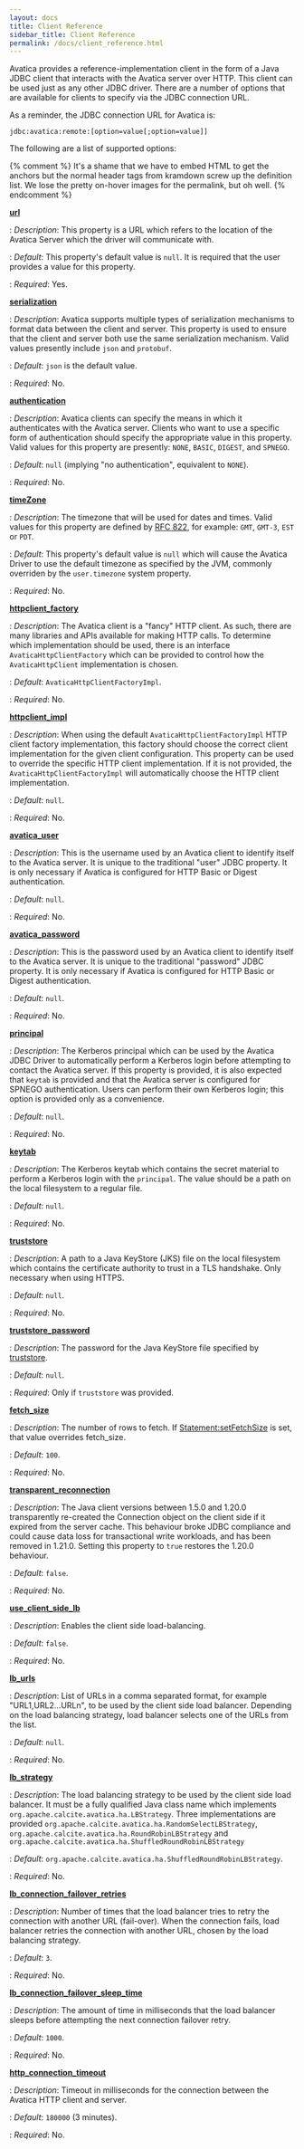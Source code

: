 ```yaml
---
layout: docs
title: Client Reference
sidebar_title: Client Reference
permalink: /docs/client_reference.html
---
```


<!--
{% comment %}
Licensed to the Apache Software Foundation (ASF) under one or more
contributor license agreements.  See the NOTICE file distributed with
this work for additional information regarding copyright ownership.
The ASF licenses this file to you under the Apache License, Version 2.0
(the "License"); you may not use this file except in compliance with
the License.  You may obtain a copy of the License at

http://www.apache.org/licenses/LICENSE-2.0

Unless required by applicable law or agreed to in writing, software
distributed under the License is distributed on an "AS IS" BASIS,
WITHOUT WARRANTIES OR CONDITIONS OF ANY KIND, either express or implied.
See the License for the specific language governing permissions and
limitations under the License.
{% endcomment %}
-->

Avatica provides a reference-implementation client in the form of a Java
JDBC client that interacts with the Avatica server over HTTP. This client
can be used just as any other JDBC driver. There are a number of options
that are available for clients to specify via the JDBC connection URL.

As a reminder, the JDBC connection URL for Avatica is:

  `jdbc:avatica:remote:[option=value[;option=value]]`

The following are a list of supported options:

{% comment %}
It's a shame that we have to embed HTML to get the anchors but the normal
header tags from kramdown screw up the definition list. We lose the pretty
on-hover images for the permalink, but oh well.
{% endcomment %}

<strong><a name="url" href="#url">url</a></strong>

: _Description_: This property is a URL which refers to the location of the
  Avatica Server which the driver will communicate with.

: _Default_: This property's default value is `null`. It is required that the
  user provides a value for this property.

: _Required_: Yes.


<strong><a name="serialization" href="#serialization">serialization</a></strong>

: _Description_: Avatica supports multiple types of serialization mechanisms
  to format data between the client and server. This property is used to ensure
  that the client and server both use the same serialization mechanism. Valid
  values presently include `json` and `protobuf`.

: _Default_: `json` is the default value.

: _Required_: No.


<strong><a name="authentication" href="#authentication">authentication</a></strong>

: _Description_: Avatica clients can specify the means in which it authenticates
  with the Avatica server. Clients who want to use a specific form
  of authentication should specify the appropriate value in this property. Valid
  values for this property are presently: `NONE`, `BASIC`, `DIGEST`, and `SPNEGO`.

: _Default_: `null` (implying "no authentication", equivalent to `NONE`).

: _Required_: No.


<strong><a name="timeZone" href="#timeZone">timeZone</a></strong>

: _Description_: The timezone that will be used for dates and times. Valid values for this
  property are defined by [RFC 822](https://www.ietf.org/rfc/rfc0822.txt), for
  example: `GMT`, `GMT-3`, `EST` or `PDT`.

: _Default_: This property's default value is `null` which will cause the Avatica Driver to
  use the default timezone as specified by the JVM, commonly overriden by the
  `user.timezone` system property.

: _Required_: No.


<strong><a name="httpclient-factory" href="#httpclient-factory">httpclient_factory</a></strong>

: _Description_: The Avatica client is a "fancy" HTTP client. As such, there are
  many libraries and APIs available for making HTTP calls. To determine which implementation
  should be used, there is an interface `AvaticaHttpClientFactory` which can be provided
  to control how the `AvaticaHttpClient` implementation is chosen.

: _Default_: `AvaticaHttpClientFactoryImpl`.

: _Required_: No.


<strong><a name="httpclient-impl" href="#httpclient-impl">httpclient_impl</a></strong>

: _Description_: When using the default `AvaticaHttpClientFactoryImpl` HTTP client factory
  implementation, this factory should choose the correct client implementation for the
  given client configuration. This property can be used to override the specific HTTP
  client implementation. If it is not provided, the `AvaticaHttpClientFactoryImpl` will
  automatically choose the HTTP client implementation.

: _Default_: `null`.

: _Required_: No.

<strong><a name="avatica-user" href="#avatica-user">avatica_user</a></strong>

: _Description_: This is the username used by an Avatica client to identify itself
  to the Avatica server. It is unique to the traditional "user" JDBC property. It
  is only necessary if Avatica is configured for HTTP Basic or Digest authentication.

: _Default_: `null`.

: _Required_: No.

<strong><a name="avatica-password" href="#avatica-password">avatica_password</a></strong>

: _Description_: This is the password used by an Avatica client to identify itself
  to the Avatica server. It is unique to the traditional "password" JDBC property. It
  is only necessary if Avatica is configured for HTTP Basic or Digest authentication.

: _Default_: `null`.

: _Required_: No.

<strong><a name="principal" href="#principal">principal</a></strong>

: _Description_: The Kerberos principal which can be used by the Avatica JDBC Driver
  to automatically perform a Kerberos login before attempting to contact the Avatica
  server. If this property is provided, it is also expected that `keytab` is provided
  and that the Avatica server is configured for SPNEGO authentication. Users can perform
  their own Kerberos login; this option is provided only as a convenience.

: _Default_: `null`.

: _Required_: No.

<strong><a name="keytab" href="#keytab">keytab</a></strong>

: _Description_: The Kerberos keytab which contains the secret material to perform
  a Kerberos login with the `principal`. The value should be a path on the local
  filesystem to a regular file.

: _Default_: `null`.

: _Required_: No.

<strong><a name="truststore" href="#truststore">truststore</a></strong>

: _Description_: A path to a Java KeyStore (JKS) file on the local filesystem
  which contains the certificate authority to trust in a TLS handshake. Only
  necessary when using HTTPS.

: _Default_: `null`.

: _Required_: No.

<strong><a name="truststore_password" href="#truststore_password">truststore_password</a></strong>

: _Description_: The password for the Java KeyStore file specified by <a href="#truststore">truststore</a>.

: _Default_: `null`.

: _Required_: Only if `truststore` was provided.

<strong><a name="fetch_size" href="#fetch_size">fetch_size</a></strong>

: _Description_: The number of rows to fetch. If
    <a href="https://docs.oracle.com/javase/8/docs/api/java/sql/Statement.html#setFetchSize-int-">
    Statement:setFetchSize</a> is set, that value overrides fetch_size.

: _Default_: `100`.

: _Required_: No.

<strong><a name="transparent_reconnection" href="#transparent_reconnection">transparent_reconnection</a></strong>

: _Description_: The Java client versions between 1.5.0 and 1.20.0 transparently re-created
  the Connection object on the client side if it expired from the server cache. This behaviour broke
  JDBC compliance and could cause data loss for transactional write workloads, and has been removed
  in 1.21.0. Setting this property to `true` restores the 1.20.0 behaviour.

: _Default_: `false`.

: _Required_: No.

<strong><a name="use_client_side_lb" href="#use_client_side_lb">use_client_side_lb</a></strong>

: _Description_: Enables the client side load-balancing.

: _Default_: `false`.

: _Required_: No.

<strong><a name="lb_urls" href="#lb_urls">lb_urls</a></strong>

: _Description_: List of URLs in a comma separated format, for example "URL1,URL2...URLn", to be used by the client side
load balancer. Depending on the load balancing strategy, load balancer selects one of the URLs from the list.

: _Default_: `null`.

: _Required_: No.

<strong><a name="lb_strategy" href="#lb_strategy">lb_strategy</a></strong>

: _Description_: The load balancing strategy to be used by the client side load balancer. It must be a fully qualified
Java class name which implements `org.apache.calcite.avatica.ha.LBStrategy`. Three implementations are provided
`org.apache.calcite.avatica.ha.RandomSelectLBStrategy`, `org.apache.calcite.avatica.ha.RoundRobinLBStrategy` and
`org.apache.calcite.avatica.ha.ShuffledRoundRobinLBStrategy`

: _Default_: `org.apache.calcite.avatica.ha.ShuffledRoundRobinLBStrategy`.

: _Required_: No.

<strong><a name="lb_connection_failover_retries" href="#lb_connection_failover_retries">lb_connection_failover_retries</a></strong>

: _Description_: Number of times that the load balancer tries to retry the connection with another URL (fail-over).
When the connection fails, load balancer retries the connection with another URL, chosen by the load balancing strategy.

: _Default_: `3`.

: _Required_: No.

<strong><a name="lb_connection_failover_sleep_time" href="#lb_connection_failover_sleep_time">lb_connection_failover_sleep_time</a></strong>

: _Description_: The amount of time in milliseconds that the load balancer sleeps before attempting the next connection
failover retry.

: _Default_: `1000`.

: _Required_: No.

<strong><a name="http_connection_timeout" href="#http_connection_timeout">http_connection_timeout</a></strong>

: _Description_: Timeout in milliseconds for the connection between the Avatica HTTP client and server.

: _Default_: `180000` (3 minutes).

: _Required_: No.
